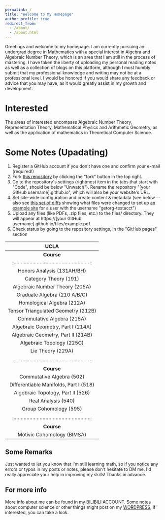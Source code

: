```yaml
---
permalink: /
title: "Welcome to My Homepage"
author_profile: true
redirect_from: 
  - /about/
  - /about.html
---
```


Greetings and welcome to my homepage. I am currently pursuing an undergrad degree in Mathematics with a special interest in Algebra and Algebraic Number Theory, which is an area that I am still in the process of mastering. I have taken the liberty of uploading my personal reading notes as well as a collection of blogs on this platform, although I must humbly submit that my professional knowledge and writing may not be at a professional level. I would be honored if you would share any feedback or advice that you may have, as it would greatly assist in my growth and development.

Interested
======
The areas of interested encompass Algebraic Number Theory, Representation Theory, Mathematical Physics and Arithmetic Geometry, as well as the application of mathematics in Theoretical Computer Science.

Some Notes (Upadating)
======
1. Register a GitHub account if you don't have one and confirm your e-mail (required!)
1. Fork [this repository](https://github.com/academicpages/academicpages.github.io) by clicking the "fork" button in the top right. 
1. Go to the repository's settings (rightmost item in the tabs that start with "Code", should be below "Unwatch"). Rename the repository "[your GitHub username].github.io", which will also be your website's URL.
1. Set site-wide configuration and create content & metadata (see below -- also see [this set of diffs](http://archive.is/3TPas) showing what files were changed to set up [an example site](https://getorg-testacct.github.io) for a user with the username "getorg-testacct")
1. Upload any files (like PDFs, .zip files, etc.) to the files/ directory. They will appear at https://[your GitHub username].github.io/files/example.pdf.  
1. Check status by going to the repository settings, in the "GitHub pages" section


|                          UCLA                                                                                                                                   |
|:---------------------------------------------------------------------------------------------------------------------------------------------------------------:|
| **Course**               | **Term**                                       | **Instructor**                        | **Textbook**                                |
|:------------------------:|:----------------------------------------------:|:------------------------------------:|:-------------------------------------------:|
| Honors Analysis (131AH/BH)| Winter & Spring 2021                         | Monica Vișan                         | Rudin, Principles of Mathematical Analysis. |
| Category Theory (191)    | Spring 2021                                   | Jonathan Rubin                       | Riehl, Category Theory in Context.          |
| Algebraic Number Theory (205A)| Fall 2022                                | Romyar Sharifi                       | Lecture Notes                               |
| Graduate Algebra (210 A/B/C)| Fall 2021, Winter & Spring 2023            | Alexander Merkurjev                  | Lang, Algebra.                              |
| Homological Algebra (212A)| Winter 2022                                  | Paul Balmer                          | N/A                                         |
| Tensor Triangulated Geometry (212B)| Winter 2023                         | Paul Balmer                          | N/A                                         |
| Commutative Algebra (215A)| Fall 2022                                    | Chengxi Wang                         | Atiyah & Macdonald, Intro to Commutative Algebr|
| Algebraic Geometry, Part I (214A)| Winter 2023                           | Burt Totaro                          | Hartshorne, Algebraic Geometry.            |
| Algebraic Geometry, Part II (214B)| Spring 2023                          | Joaquín Moraga                       | Hartshorne, Algebraic Geometry.            |
| Algebraic Topology (225C)| Spring 2023                                   | Sucharit Sarkar                      | Hatcher, Algebraic Topology.                |
| Lie Theory (229A)        | Spring 2023                                   | Raphaël Rouquier                     | N/A                                         |
|                          | UIUC                                           |                                      |                                             |
|:------------------------:|:----------------------------------------------:|:------------------------------------:|:-------------------------------------------:|
| **Course**               | **Term**                                       | **Instructor**                        | **Textbook**                                |
| Commutative Algebra (502)| Fall 2023                                     | Sankar Dutta                         | Serre, Local Algebra.                       |
| Differentiable Manifolds, Part I (518)| Fall 2023                         | Eugene Lerman                        | Lee, Intro to Smooth Manifolds.             |
| Algebraic Topology, Part II (526)| Fall 2023                              | Vesna Stojanoska                     | Hatcher, Algebraic Topology.                |
| Real Analysis (540)      | Spring 2024                                    | Xiaochun Li                          | Folland, Real Analysis.                     |
| Group Cohomology (595)   | Fall 2023                                     | Vesna Stojanoska                     | N/A                                         |
|                          | Other Courses                                  |                                      |                                             |
|:------------------------:|:----------------------------------------------:|:------------------------------------:|:-------------------------------------------:|
| **Course**               | **Term**                                       | **Instructor**                        | **Textbook**                                |
| Motivic Cohomology (BIMSA)| Spring 2024                                  | Nanjun Yang                          | N/A                                         |



Some Remarks
------
Just wanted to let you know that I'm still learning math, so if you notice any errors or typos in my posts or notes, please don't hesitate to DM me. I'd really appreciate your help in improving my skills! Thanks in advance.

For more info
------
More info about me can be found in my [BILIBILI ACCOUNT](https://space.bilibili.com/118961960?spm_id_from=333.1365.0.0). Some notes about computer science or other things might post on my [WORDPRESS](https://scottmath.top/), if interested, you can take a look.
